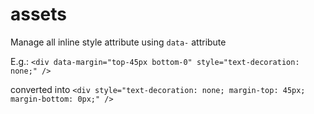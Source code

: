 # assets
Manage all inline style attribute using `data-` attribute

E.g.:
`<div data-margin="top-45px bottom-0" style="text-decoration: none;" />`

converted into
`<div style="text-decoration: none; margin-top: 45px; margin-bottom: 0px;" />`
